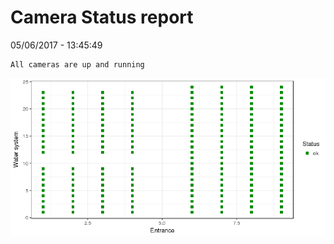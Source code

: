 Camera Status report
================
05/06/2017 - 13:45:49

    All cameras are up and running

![](camreport_files/figure-markdown_github/unnamed-chunk-2-1.png)
